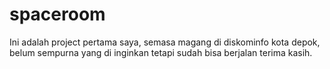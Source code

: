 # spaceroom
Ini adalah project pertama saya, semasa magang di diskominfo kota depok, belum sempurna yang di inginkan tetapi sudah bisa berjalan
terima kasih.
